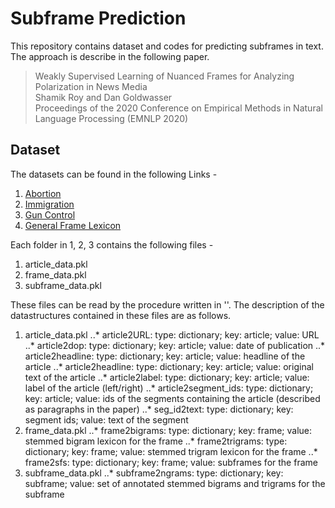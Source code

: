 # Subframe Prediction

This repository contains dataset and codes for predicting subframes in text. The approach is describe in the following paper.

> Weakly Supervised Learning of Nuanced Frames for Analyzing Polarization in News Media\
> Shamik Roy and Dan Goldwasser\
> Proceedings of the 2020 Conference on Empirical Methods in Natural Language Processing (EMNLP 2020)

## Dataset

The datasets can be found in the following Links -
1. [Abortion]()
2. [Immigration]()
3. [Gun Control]()
4. [General Frame Lexicon]()

Each folder in 1, 2, 3 contains the following files -
1. article_data.pkl
2. frame_data.pkl
3. subframe_data.pkl

These files can be read by the procedure written in ''. The description of the datastructures contained in these files are as follows.

1. article_data.pkl
..* article2URL: type: dictionary; key: article; value: URL
..* article2dop: type: dictionary; key: article; value: date of publication
..* article2headline: type: dictionary; key: article; value: headline of the article
..* article2headline: type: dictionary; key: article; value: original text of the article
..* article2label: type: dictionary; key: article; value: label of the article (left/right)
..* article2segment_ids: type: dictionary; key: article; value: ids of the segments containing the article (described as paragraphs in the paper)
..* seg_id2text: type: dictionary; key: segment ids; value: text of the segment
2. frame_data.pkl
..* frame2bigrams: type: dictionary; key: frame; value: stemmed bigram lexicon for the frame
..* frame2trigrams: type: dictionary; key: frame; value: stemmed trigram lexicon for the frame
..* frame2sfs: type: dictionary; key: frame; value: subframes for the frame
3. subframe_data.pkl
..* subframe2ngrams: type: dictionary; key: subframe; value: set of annotated stemmed bigrams and trigrams for the subframe
